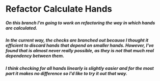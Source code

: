 # Refactor Calculate Hands

##### On this branch I'm going to work on refactoring the way in which hands are calculated.

##### In the current way, the checks are branched out because I thought it efficient to discard hands that depend on smaller hands. However, I've found that is almost never really possible, as they is not that much real dependency between them.

##### I think checking for all hands linearly is slightly easier and for the most part it makes no difference so I'd like to try it out that way.